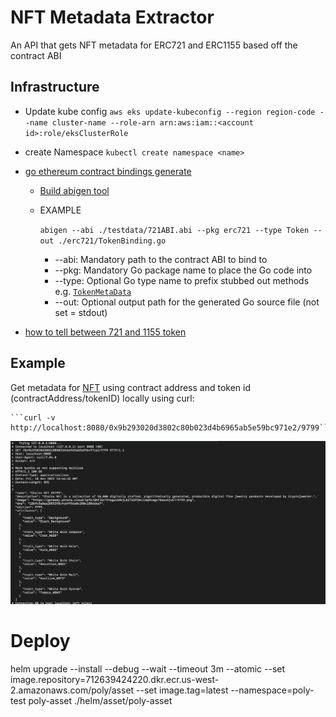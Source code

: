 # NFT Metadata Extractor

An API that gets NFT metadata for ERC721 and ERC1155 based off the contract ABI

Infrastructure
-

* Update kube
  config ```aws eks update-kubeconfig --region region-code --name cluster-name --role-arn arn:aws:iam::<account id>:role/eksClusterRole```
* create Namespace ```kubectl create namespace <name>```
* [go ethereum contract bindings generate](https://geth.ethereum.org/docs/dapp/native-bindings#generating-the-bindings)

    * [Build abigen tool](https://www.metachris.com/2021/05/creating-go-bindings-for-ethereum-smart-contracts/#the-abigen-tool)
    * EXAMPLE

      ```abigen --abi ./testdata/721ABI.abi --pkg erc721 --type Token --out ./erc721/TokenBinding.go```
        * --abi: Mandatory path to the contract ABI to bind to
        * --pkg: Mandatory Go package name to place the Go code into
        * --type: Optional Go type name to prefix stubbed out methods e.g. [```TokenMetaData```](erc721/TokenBinding.go#L46)
        * --out: Optional output path for the generated Go source file (not set = stdout)
* [how to tell between 721 and 1155 token](https://ethereum.stackexchange.com/questions/118854/how-would-i-go-about-finding-out-whether-an-address-owns-a-specific-nft-or-not)

Example
-

Get metadata for [NFT](https://opensea.io/assets/ethereum/0x9b293020d3802c80b023d4b6965ab5e59bc971e2/9799) using contract address and token id (contractAddress/tokenID) locally using curl:
    
    ```curl -v http://localhost:8080/0x9b293020d3802c80b023d4b6965ab5e59bc971e2/9799```

![](./images/metadata_output.png)



# Deploy

helm upgrade --install --debug --wait --timeout 3m --atomic --set
image.repository=712639424220.dkr.ecr.us-west-2.amazonaws.com/poly/asset --set image.tag=latest --namespace=poly-test
poly-asset ./helm/asset/poly-asset

